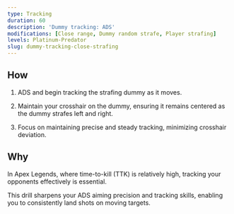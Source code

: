 ```yaml
---
type: Tracking
duration: 60
description: 'Dummy tracking: ADS'
modifications: [Close range, Dummy random strafe, Player strafing]
levels: Platinum-Predator
slug: dummy-tracking-close-strafing
---
```


## How

1. ADS and begin tracking the strafing dummy as it moves.

2. Maintain your crosshair on the dummy, ensuring it remains centered as the dummy strafes left and right.

3. Focus on maintaining precise and steady tracking, minimizing crosshair deviation.

## Why

In Apex Legends, where time-to-kill (TTK) is relatively high, tracking your opponents effectively is essential.

This drill sharpens your ADS aiming precision and tracking skills, enabling you to consistently land shots on moving targets.
